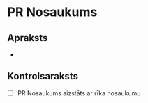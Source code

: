 # **PR Nosaukums**
<!-- Aizstāt šo nosaukumu ar rīka nosaukumu -->

## Apraksts
<!-- Īss izmaiņu kopsavilkums -->

*

## Kontrolsaraksts
<!-- Atzīmē izpildītos nosacījumus -->
<!-- Nosacījumus var atzīmēt, ievietojot [x] kvadrātiekavās -->

- [ ] PR Nosaukums aizstāts ar rīka nosaukumu
